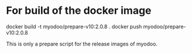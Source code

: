 # For build of the docker image
docker build -t myodoo/prepare-v10:2.0.8 .
docker push myodoo/prepare-v10:2.0.8

This is only a prepare script for the release images of myodoo.
